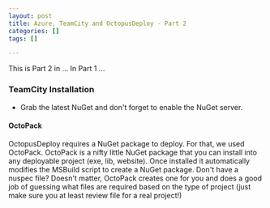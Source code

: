 ```yaml
---
layout: post
title: Azure, TeamCity and OctopusDeploy - Part 2
categories: []
tags: []

---
```


This is Part 2 in ... In Part 1 ...

### TeamCity Installation

* Grab the latest NuGet and don't forget to enable the NuGet server.

#### OctoPack

OctopusDeploy requires a NuGet package to deploy. For that, we used OctoPack. OctoPack is a nifty little NuGet package that you can install into any deployable project (exe, lib, website). Once installed it automatically modifies the MSBuild script to create a NuGet package. Don't have a nuspec file? Doesn't matter, OctoPack creates one for you and does a good job of guessing what files are required based on the type of project (just make sure you at least review file for a real project!)